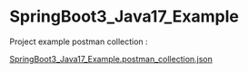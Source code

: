 # SpringBoot3_Java17_Example

Project example postman collection :

[SpringBoot3_Java17_Example.postman_collection.json](https://github.com/user-attachments/files/17876817/SpringBoot3_Java17_Example.postman_collection.json)
